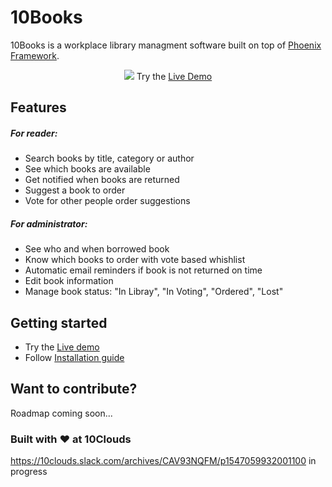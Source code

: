 # 10Books

10Books is a workplace library managment software built on top of [Phoenix Framework](https://phoenixframework.org/).

<p align="center">
  <img src="https://dl.dropboxusercontent.com/s/xakzy76pg8crudu/app-screenshot.png" />
  Try the <a href="http://live-demo-url.com">Live Demo</a>
</p>

## Features
##### For reader:
* Search books by title, category or author
* See which books are available
* Get notified when books are returned
* Suggest a book to order
* Vote for other people order suggestions
##### For administrator:
* See who and when borrowed book
* Know which books to order with vote based whishlist
* Automatic email reminders if book is not returned on time
* Edit book information
* Manage book status: "In Libray", "In Voting", "Ordered", "Lost"

## Getting started
* Try the [Live demo](http://live-demo-url.com)
* Follow [Installation guide](https://github.com/10clouds/10Books/wiki/Installation-guide)

## Want to contribute?
Roadmap coming soon...

### Built with ❤️ at 10Clouds
https://10clouds.slack.com/archives/CAV93NQFM/p1547059932001100 in progress
